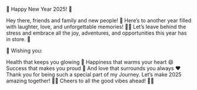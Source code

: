 🎉 Happy New Year 2025! 🎉

Hey there, friends and family and new people! 🥳
Here’s to another year filled with laughter, love, and unforgettable memories! 🥂✨ Let’s leave behind the stress and embrace all the joy, adventures, and opportunities this year has in store. 🌟

💖 Wishing you:

Health that keeps you glowing 🌿
Happiness that warms your heart 😄
Success that makes you proud 🚀
And love that surrounds you always ❤️
Thank you for being such a special part of my Journey. Let’s make 2025 amazing together! 🥳💃 Cheers to all the good vibes ahead! 🍾🎆
